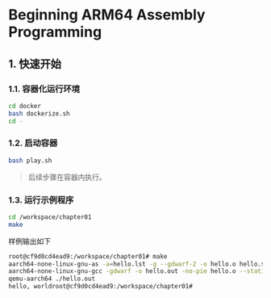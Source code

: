# Beginning ARM64 Assembly Programming

## 1. 快速开始

### 1.1. 容器化运行环境

```bash
cd docker
bash dockerize.sh
cd -
```

### 1.2. 启动容器

```bash
bash play.sh
```

> 后续步骤在容器内执行。

### 1.3. 运行示例程序

```bash
cd /workspace/chapter01
make
```

样例输出如下

```bash
root@cf9d0cd4ead9:/workspace/chapter01# make
aarch64-none-linux-gnu-as -a=hello.lst -g --gdwarf-2 -o hello.o hello.s
aarch64-none-linux-gnu-gcc -gdwarf -o hello.out -no-pie hello.o --static
qemu-aarch64 ./hello.out
hello, worldroot@cf9d0cd4ead9:/workspace/chapter01#
```
